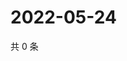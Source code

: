 # 2022-05-24

共 0 条

<!-- BEGIN WEIBO -->
<!-- 最后更新时间 Tue May 24 2022 17:14:35 GMT+0800 (China Standard Time) -->

<!-- END WEIBO -->

